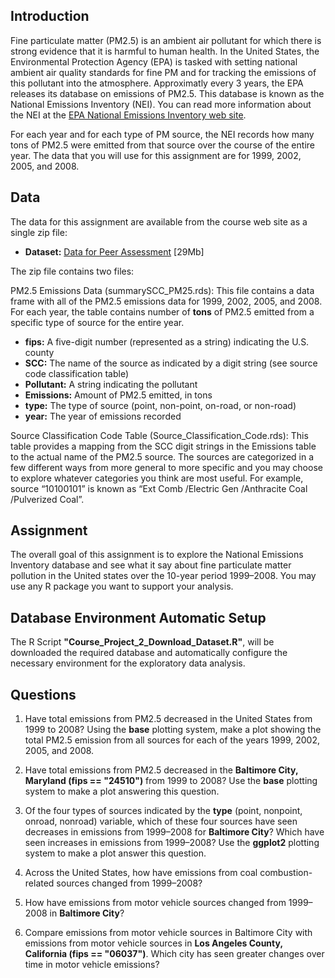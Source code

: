 ## Introduction

Fine particulate matter (PM2.5) is an ambient air pollutant for which there is strong evidence that it is harmful to human health. 
In the United States, the Environmental Protection Agency (EPA) is tasked with setting national ambient air quality standards for 
fine PM and for tracking the emissions of this pollutant into the atmosphere. Approximatly every 3 years, the EPA releases its 
database on emissions of PM2.5. This database is known as the National Emissions Inventory (NEI). You can read more information 
about the NEI at the <a href=http://www.epa.gov/ttn/chief/eiinformation.html>EPA National Emissions Inventory web site</a>.

For each year and for each type of PM source, the NEI records how many tons of PM2.5 were emitted from that source over the course
of the entire year. The data that you will use for this assignment are for 1999, 2002, 2005, and 2008.

## Data

The data for this assignment are available from the course web site as a single zip file:

* <b>Dataset:</b> <a href=https://d396qusza40orc.cloudfront.net/exdata%2Fdata%2FNEI_data.zip>Data for Peer Assessment</a> [29Mb]

The zip file contains two files:

PM2.5 Emissions Data (summarySCC_PM25.rds): This file contains a data frame with all of the PM2.5 emissions data for 1999, 2002, 2005, and 2008. For each year, the table contains number of  <b>tons</b> of PM2.5 emitted from a specific type of source for the entire year. 

* <b>fips:</b> A five-digit number (represented as a string) indicating the U.S. county
* <b>SCC:</b> The name of the source as indicated by a digit string (see source code classification table)
* <b>Pollutant:</b> A string indicating the pollutant
* <b>Emissions:</b> Amount of PM2.5 emitted, in tons
* <b>type:</b> The type of source (point, non-point, on-road, or non-road)
* <b>year:</b> The year of emissions recorded
 
Source Classification Code Table (Source_Classification_Code.rds): This table provides a mapping from the SCC digit strings in the Emissions table to the actual name of the PM2.5 source. The sources are categorized in a few different ways from more general to more specific and you may choose to explore whatever categories you think are most useful. For example, source “10100101” is known as “Ext Comb /Electric Gen /Anthracite Coal /Pulverized Coal”.

## Assignment

The overall goal of this assignment is to explore the National Emissions Inventory database and see what it say about fine particulate matter pollution in the United states over the 10-year period 1999–2008. You may use any R package you want to support your analysis.

## Database Environment Automatic Setup

The R Script <b>"Course_Project_2_Download_Dataset.R"</b>, will be downloaded the required database and automatically configure the necessary environment for the exploratory data analysis.

## Questions

1. Have total emissions from PM2.5 decreased in the United States from 1999 to 2008? Using the <b>base</b> plotting system, make a plot showing the total PM2.5 emission from all sources for each of the years 1999, 2002, 2005, and 2008.

2. Have total emissions from PM2.5 decreased in the <b>Baltimore City, Maryland (fips == "24510")</b> from 1999 to 2008? Use the <b>base</b> plotting system to make a plot answering this question.

3. Of the four types of sources indicated by the <b>type</b> (point, nonpoint, onroad, nonroad) variable, which of these four sources have seen decreases in emissions from 1999–2008 for <b>Baltimore City</b>? Which have seen increases in emissions from 1999–2008? Use the <b>ggplot2</b> plotting system to make a plot answer this question.

4. Across the United States, how have emissions from coal combustion-related sources changed from 1999–2008?

5. How have emissions from motor vehicle sources changed from 1999–2008 in <b>Baltimore City</b>?

6. Compare emissions from motor vehicle sources in Baltimore City with emissions from motor vehicle sources in <b>Los Angeles County, California (fips == "06037")</b>. Which city has seen greater changes over time in motor vehicle emissions?
